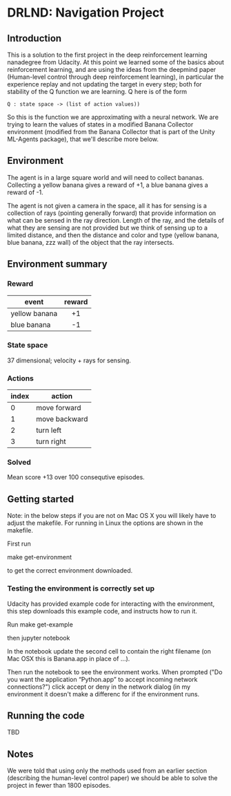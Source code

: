 # DRLND: Navigation Project

## Introduction

This is a solution to the first project in the deep reinforcement
learning nanadegree from Udacity.  At this point we learned some of
the basics about reinforcement learning, and are using the ideas from
the deepmind paper (Human-level control through deep reinforcement
learning), in particular the experience replay and not updating the
target in every step; both for stability of the Q function we are
learning.  Q here is of the form

    Q : state space -> (list of action values))

So this is the function we are approximating with a neural network.
We are trying to learn the values of states in a modified Banana
Collector environment (modified from the Banana Collector that is part
of the Unity ML-Agents package), that we'll describe more below.

## Environment

The agent is in a large square world and will need to collect bananas.
Collecting a yellow banana gives a reward of +1, a blue banana gives a
reward of -1.

The agent is not given a camera in the space, all it has for sensing
is a collection of rays (pointing generally forward) that provide
information on what can be sensed in the ray direction.  Length of the
ray, and the details of what they are sensing are not provided but we
think of sensing up to a limited distance, and then the distance and
color and type (yellow banana, blue banana, zzz wall) of the object
that the ray intersects.

## Environment summary

### Reward

| event         | reward  |
|---------------|:-------:|
| yellow banana |   +1    |
| blue banana   |   -1    |

### State space

37 dimensional; velocity + rays for sensing.

### Actions

| index   | action        |
|---------|---------------|
| 0       | move forward  |
| 1       | move backward |
| 2       | turn left     |
| 3       | turn right    |

### Solved

Mean score +13 over 100 consequtive episodes.

## Getting started

Note: in the below steps if you are not on Mac OS X you will likely
have to adjust the makefile.  For running in Linux the options are
shown in the makefile.

First run

   make get-environment

to get the correct environment downloaded.

### Testing the environment is correctly set up

Udacity has provided example code for interacting with the
environment, this step downloads this example code, and instructs how
to run it.

Run
    make get-example

then
    jupyter notebook

In the notebook update the second cell to contain the right filename
(on Mac OSX this is Banana.app in place of ...).

Then run the notebook to see the environment works.  When prompted
("Do you want the application “Python.app” to accept incoming network
connections?") click accept or deny in the network dialog (in my
environment it doesn't make a differenc for if the environment runs.

## Running the code

TBD

## Notes

We were told that using only the methods used from an earlier section
(describing the human-level control paper) we should be able to solve
the project in fewer than 1800 episodes.